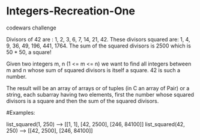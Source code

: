 # Integers-Recreation-One
codewars challenge

Divisors of 42 are : 1, 2, 3, 6, 7, 14, 21, 42. These divisors squared are: 1, 4, 9, 36, 49, 196, 441, 1764. The sum of the squared divisors is 2500 which is 50 * 50, a square!

Given two integers m, n (1 <= m <= n) we want to find all integers between m and n whose sum of squared divisors is itself a square. 42 is such a number.

The result will be an array of arrays or of tuples (in C an array of Pair) or a string, each subarray having two elements, first the number whose squared divisors is a square and then the sum of the squared divisors.

#Examples:

list_squared(1, 250) --> [[1, 1], [42, 2500], [246, 84100]]
list_squared(42, 250) --> [[42, 2500], [246, 84100]]

